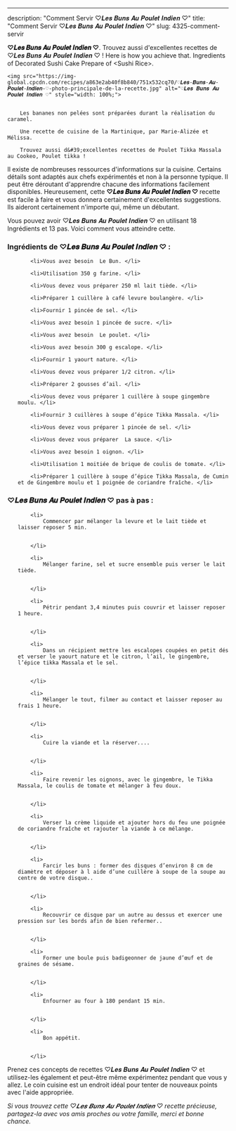 ---
description: "Comment Servir ♡︎𝑳𝒆𝒔 𝑩𝒖𝒏𝒔 𝑨𝒖 𝑷𝒐𝒖𝒍𝒆𝒕 𝑰𝒏𝒅𝒊𝒆𝒏 ♡︎"
title: "Comment Servir ♡︎𝑳𝒆𝒔 𝑩𝒖𝒏𝒔 𝑨𝒖 𝑷𝒐𝒖𝒍𝒆𝒕 𝑰𝒏𝒅𝒊𝒆𝒏 ♡︎"
slug: 4325-comment-servir

<p>
	<strong>♡︎𝑳𝒆𝒔 𝑩𝒖𝒏𝒔 𝑨𝒖 𝑷𝒐𝒖𝒍𝒆𝒕 𝑰𝒏𝒅𝒊𝒆𝒏 ♡︎</strong>. 
	Trouvez aussi d&#39;excellentes recettes de ♡︎𝑳𝒆𝒔 𝑩𝒖𝒏𝒔 𝑨𝒖 𝑷𝒐𝒖𝒍𝒆𝒕 𝑰𝒏𝒅𝒊𝒆𝒏 ♡︎ ! Here is how you achieve that. Ingredients of Decorated Sushi Cake Prepare of &lt;Sushi Rice&gt;.
</p>
<p>
	
	<img src="https://img-global.cpcdn.com/recipes/a863e2ab40f8b840/751x532cq70/♡︎𝑳𝒆𝒔-𝑩𝒖𝒏𝒔-𝑨𝒖-𝑷𝒐𝒖𝒍𝒆𝒕-𝑰𝒏𝒅𝒊𝒆𝒏-♡︎-photo-principale-de-la-recette.jpg" alt="♡︎𝑳𝒆𝒔 𝑩𝒖𝒏𝒔 𝑨𝒖 𝑷𝒐𝒖𝒍𝒆𝒕 𝑰𝒏𝒅𝒊𝒆𝒏 ♡︎" style="width: 100%;">
	
	
		Les bananes non pelées sont préparées durant la réalisation du caramel.
	
		Une recette de cuisine de la Martinique, par Marie-Alizée et Mélissa.
	
		Trouvez aussi d&#39;excellentes recettes de Poulet Tikka Massala au Cookeo, Poulet tikka !
	
</p>

Il existe de nombreuses ressources d'informations sur la cuisine. Certains détails sont adaptés aux chefs expérimentés et non à la personne typique. Il peut être déroutant d'apprendre chacune des informations facilement disponibles. Heureusement, cette <strong> ♡︎𝑳𝒆𝒔 𝑩𝒖𝒏𝒔 𝑨𝒖 𝑷𝒐𝒖𝒍𝒆𝒕 𝑰𝒏𝒅𝒊𝒆𝒏 ♡︎ </strong> recette est facile à faire et vous donnera certainement d'excellentes suggestions. Ils aideront certainement n'importe qui, même un débutant.

<!--inarticleads1-->

Vous pouvez avoir ♡︎𝑳𝒆𝒔 𝑩𝒖𝒏𝒔 𝑨𝒖 𝑷𝒐𝒖𝒍𝒆𝒕 𝑰𝒏𝒅𝒊𝒆𝒏 ♡︎ en utilisant 18 Ingrédients et 13 pas. Voici comment vous atteindre cette.

<h3>Ingrédients de ♡︎𝑳𝒆𝒔 𝑩𝒖𝒏𝒔 𝑨𝒖 𝑷𝒐𝒖𝒍𝒆𝒕 𝑰𝒏𝒅𝒊𝒆𝒏 ♡︎ :</h3>

<ol>
	
		<li>Vous avez besoin  Le Bun. </li>
	
		<li>Utilisation 350 g farine. </li>
	
		<li>Vous devez vous préparer 250 ml lait tiède. </li>
	
		<li>Préparer 1 cuillère à café levure boulangère. </li>
	
		<li>Fournir 1 pincée de sel. </li>
	
		<li>Vous avez besoin 1 pincée de sucre. </li>
	
		<li>Vous avez besoin  Le poulet. </li>
	
		<li>Vous avez besoin 300 g escalope. </li>
	
		<li>Fournir 1 yaourt nature. </li>
	
		<li>Vous devez vous préparer 1/2 citron. </li>
	
		<li>Préparer 2 gousses d’ail. </li>
	
		<li>Vous devez vous préparer 1 cuillère à soupe gingembre moulu. </li>
	
		<li>Fournir 3 cuillères à soupe d’épice Tikka Massala. </li>
	
		<li>Vous devez vous préparer 1 pincée de sel. </li>
	
		<li>Vous devez vous préparer  La sauce. </li>
	
		<li>Vous avez besoin 1 oignon. </li>
	
		<li>Utilisation 1 moitiée de brique de coulis de tomate. </li>
	
		<li>Préparer 1 cuillère à soupe d’épice Tikka Massala, de Cumin et de Gingembre moulu et 1 poignée de coriandre fraîche. </li>
	
</ol>



<!--inarticleads2-->

<h3>♡︎𝑳𝒆𝒔 𝑩𝒖𝒏𝒔 𝑨𝒖 𝑷𝒐𝒖𝒍𝒆𝒕 𝑰𝒏𝒅𝒊𝒆𝒏 ♡︎ pas à pas :</h3>

<ol>
	
		<li>
			Commencer par mélanger la levure et le lait tiède et laisser reposer 5 min.
			
			
		</li>
	
		<li>
			Mélanger farine, sel et sucre ensemble puis verser le lait tiède.
			
			
		</li>
	
		<li>
			Pétrir pendant 3,4 minutes puis couvrir et laisser reposer 1 heure.
			
			
		</li>
	
		<li>
			Dans un récipient mettre les escalopes coupées en petit dés et verser le yaourt nature et le citron, l’ail, le gingembre, l’épice tikka Massala et le sel.
			
			
		</li>
	
		<li>
			Mélanger le tout, filmer au contact et laisser reposer au frais 1 heure.
			
			
		</li>
	
		<li>
			Cuire la viande et la réserver....
			
			
		</li>
	
		<li>
			Faire revenir les oignons, avec le gingembre, le Tikka Massala, le coulis de tomate et mélanger à feu doux.
			
			
		</li>
	
		<li>
			Verser la crème liquide et ajouter hors du feu une poignée de coriandre fraîche et rajouter la viande à ce mélange.
			
			
		</li>
	
		<li>
			Farcir les buns : former des disques d’environ 8 cm de diamètre et déposer à l aide d’une cuillère à soupe de la soupe au centre de votre disque..
			
			
		</li>
	
		<li>
			Recouvrir ce disque par un autre au dessus et exercer une pression sur les bords afin de bien refermer..
			
			
		</li>
	
		<li>
			Former une boule puis badigeonner de jaune d’œuf et de graines de sésame.
			
			
		</li>
	
		<li>
			Enfourner au four à 180 pendant 15 min.
			
			
		</li>
	
		<li>
			Bon appétit.
			
			
		</li>
	
</ol>



<!--inarticleads1-->

<p>
Prenez ces concepts de recettes ♡︎𝑳𝒆𝒔 𝑩𝒖𝒏𝒔 𝑨𝒖 𝑷𝒐𝒖𝒍𝒆𝒕 𝑰𝒏𝒅𝒊𝒆𝒏 ♡︎ et utilisez-les également et peut-être même expérimentez pendant que vous y allez. Le coin cuisine est un endroit idéal pour tenter de nouveaux points avec l'aide appropriée.
</p>

<p>
<i>Si vous trouvez cette ♡︎𝑳𝒆𝒔 𝑩𝒖𝒏𝒔 𝑨𝒖 𝑷𝒐𝒖𝒍𝒆𝒕 𝑰𝒏𝒅𝒊𝒆𝒏 ♡︎ recette précieuse, partagez-la avec vos amis proches ou votre famille, merci et bonne chance.</i>
</p>
